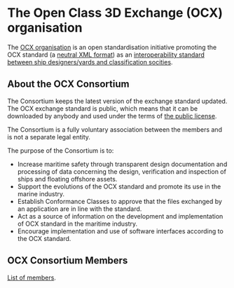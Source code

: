 # The Open Class 3D Exchange (OCX) organisation
The [OCX organisation](https://www.3docx.org) is an open standardisation initiative promoting the OCX standard (a [neutral XML format](https://github.com/OCXStandard/OCX_Schema)) as an [interoperability standard between ship designers/yards and classification socities](https://3docx.org/what-distinguishes-the-ocx-standard-from-other-shipbuilding-standars). 

## About the OCX Consortium
The Consortium keeps the latest version of the exchange standard updated. The OCX exchange standard is public, which means that it can be downloaded by anybody and used under the terms of [the public license](https://3docx.org/legal-notice).

The Consortium is a fully voluntary association between the members and is not a separate legal entity.

The purpose of the Consortium is to:

- Increase maritime safety through transparent design documentation and processing of data concerning the design, verification and inspection of ships and floating offshore assets.
- Support the evolutions of the OCX standard and promote its use in the marine industry.
- Establish Conformance Classes to approve that the files exchanged by an application are in line with the standard.
- Act as a source of information on the development and implementation of OCX standard in the maritime industry.
- Encourage implementation and use of software interfaces according to the OCX standard.

## OCX Consortium Members
[List of members](https://www.3docx.org/members).
